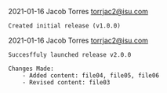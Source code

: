 2021-01-16  Jacob Torres  <torrjac2@isu.com>

	Created initial release (v1.0.0)

2021-01-16  Jacob Torres  <torrjac2@isu.com>

	Succesffuly launched release v2.0.0
	
	Changes Made:
	    - Added content: file04, file05, file06
	    - Revised content: file03
	    

